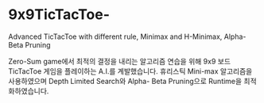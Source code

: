 # 9x9TicTacToe-
 Advanced TicTacToe with different rule, Minimax and H-Minimax, Alpha-Beta Pruning

 Zero-Sum game에서 최적의 결정을 내리는 알고리즘 연습을 위해 9x9 보드 TicTacToe 게임을 플레이하는 A.I.를 계발했습니다. 휴리스틱 Mini-max 알고리즘을 사용하였으며 Depth Limited Search와 Alpha- Beta Pruning으로 Runtime을 최적화하였습니다.
